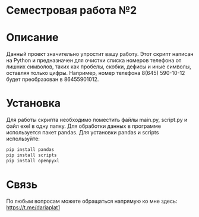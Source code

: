 # Семестровая работа №2
# Описание
Данный проект значительно упростит вашу работу. Этот скрипт написан на Python и предназначен для очистки списка номеров телефона от лишних символов, таких как пробелы, скобки, дефисы и иные символы, оставляя только цифры. Например, номер телефона 8(645) 590-10-12 будет преобразован в 86455901012.
# Установка
Для работы скрипта необходимо поместить файлы main.py, script.py и файл exel в одну папку. Для обработки данных в программе используется пакет pandas. Для установки pandas и scripts используйте:
```bash
pip install pandas
pip install scripts
pip install openpyxl
```
# Связь
По любым вопросам можете обращаться напрямую ко мне здесь: https://t.me/dariaplat1
